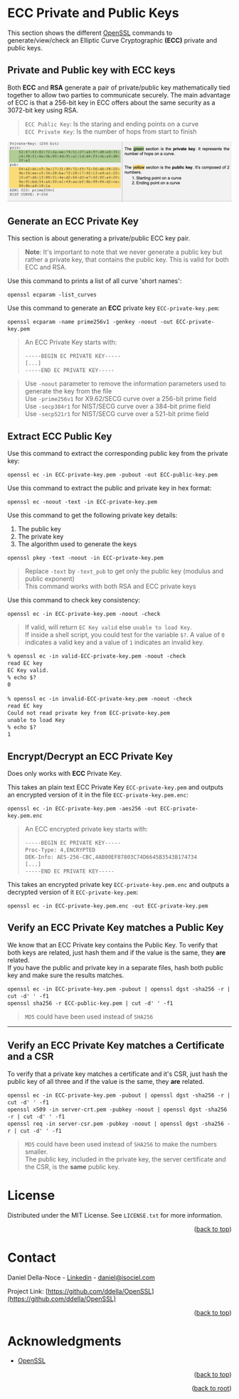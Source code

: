 <!-- Improved compatibility of back to top link: See: https://github.com/othneildrew/Best-README-Template/pull/73 -->
<a name="readme-top"></a>

# ECC Private and Public Keys
This section shows the different [OpenSSL](https://www.openssl.org/) commands to generate/view/check an Elliptic Curve Cryptographic **(ECC)** private and public keys.

## Private and Public key with ECC keys
Both **ECC** and **RSA** generate a pair of private/public key mathematically tied together to allow two parties to communicate securely. The main advantage of ECC is that a 256-bit key in ECC offers about the same security as a 3072-bit key using RSA.

>`ECC Public Key`: Is the staring and ending points on a curve  
>`ECC Private Key`: Is the number of hops from start to finish  

![Alt text](/images/ecc-priv-pub-key.jpg "ECC Private and Public key")

## Generate an ECC Private Key
This section is about generating a private/public ECC key pair.

>**Note**: It's important to note that we never generate a public key but rather a private key, that contains the public key. This is valid for both ECC and RSA.

Use this command to prints a list of all curve 'short names':
```shell
openssl ecparam -list_curves
```

Use this command to generate an **ECC** private key `ECC-private-key.pem`:
```shell
openssl ecparam -name prime256v1 -genkey -noout -out ECC-private-key.pem
```
>An ECC Private Key starts with:
>```
>-----BEGIN EC PRIVATE KEY-----
> [...]
>-----END EC PRIVATE KEY-----
>```


>Use `-noout`  parameter to remove the information parameters used to generate the key from  the file  
>Use `-prime256v1` for X9.62/SECG curve over a 256-bit prime field  
>Use `-secp384r1` for NIST/SECG curve over a 384-bit prime field  
>Use `-secp521r1` for NIST/SECG curve over a 521-bit prime field  

## Extract ECC Public Key
Use this command to extract the corresponding public key from the private key:
```shell
openssl ec -in ECC-private-key.pem -pubout -out ECC-public-key.pem
```

Use this command to extract the public and private key in hex format:
```shell
openssl ec -noout -text -in ECC-private-key.pem
```

Use this command to get the following private key details:
1. The public key
2. The private key
3. The algorithm used to generate the keys

```shell
openssl pkey -text -noout -in ECC-private-key.pem
```
>Replace `-text` by `-text_pub` to get only the public key (modulus and public exponent)  
>This command works with both RSA and ECC private keys  

Use this command to check key consistency:
```shell
openssl ec -in ECC-private-key.pem -noout -check
```
>If valid, will return `EC Key valid` else `unable to load Key`.  
>If inside a shell script, you could test for the variable `$?`. A value of `0` indicates a valid key and a value of `1` indicates an invalid key.

    % openssl ec -in valid-ECC-private-key.pem -noout -check
    read EC key
    EC Key valid.
    % echo $?
    0

    % openssl ec -in invalid-ECC-private-key.pem -noout -check
    read EC key
    Could not read private key from ECC-private-key.pem
    unable to load Key
    % echo $?                                         
    1

## Encrypt/Decrypt an ECC Private Key
Does only works with **ECC** Private Key.

This takes an plain text ECC Private Key `ECC-private-key.pem` and outputs an encrypted version of it in the file `ECC-private-key.pem.enc`:
```shell
openssl ec -in ECC-private-key.pem -aes256 -out ECC-private-key.pem.enc
```
>An ECC encrypted private key starts with:  
>```
>-----BEGIN EC PRIVATE KEY-----
>Proc-Type: 4,ENCRYPTED
>DEK-Info: AES-256-CBC,4AB00EF87803C74D6645B3543B174734
> [...]
>-----END EC PRIVATE KEY-----
>```

This takes an encrypted private key `ECC-private-key.pem.enc` and outputs a decrypted version of it `ECC-private-key.pem`:
```shell
openssl ec -in ECC-private-key.pem.enc -out ECC-private-key.pem
```

## Verify an ECC Private Key matches a Public Key
We know that an ECC Private key contains the Public Key. To verify that both keys are related, just hash them and if the value is the same, they **are** related.  
If you have the public and private key in a separate files, hash both public key and make sure the results matches.  
```shell
openssl ec -in ECC-private-key.pem -pubout | openssl dgst -sha256 -r | cut -d' ' -f1
openssl sha256 -r ECC-public-key.pem | cut -d' ' -f1
```
>`MD5` could have been used instead of `SHA256`  
***
## Verify an ECC Private Key matches a Certificate and a CSR
To verify that a private key matches a certificate and it's CSR, just hash the public key of all three and if the value is the same, they **are** related.  
```shell
openssl ec -in ECC-private-key.pem -pubout | openssl dgst -sha256 -r | cut -d' ' -f1
openssl x509 -in server-crt.pem -pubkey -noout | openssl dgst -sha256 -r | cut -d' ' -f1
openssl req -in server-csr.pem -pubkey -noout | openssl dgst -sha256 -r | cut -d' ' -f1
```
>`MD5` could have been used instead of `SHA256` to make the numbers smaller.  
>The public key, included in the private key, the server certificate and the CSR, is the **same** public key.

<!-- LICENSE -->
# License
Distributed under the MIT License. See `LICENSE.txt` for more information.
<p align="right">(<a href="#readme-top">back to top</a>)</p>

<!-- CONTACT -->
# Contact
Daniel Della-Noce - [Linkedin](https://www.linkedin.com/in/daniel-della-noce-2176b622/) - daniel@isociel.com

Project Link: [https://github.com/ddella/OpenSSL](https://github.com/ddella/OpenSSL)
<p align="right">(<a href="#readme-top">back to top</a>)</p>

<!-- ACKNOWLEDGMENTS -->
# Acknowledgments
* [OpenSSL](https://www.openssl.org/)

<p align="right">(<a href="#readme-top">back to top</a>)</p>
<p align="right">(<a href="../../../">back to root</a>)</p>
